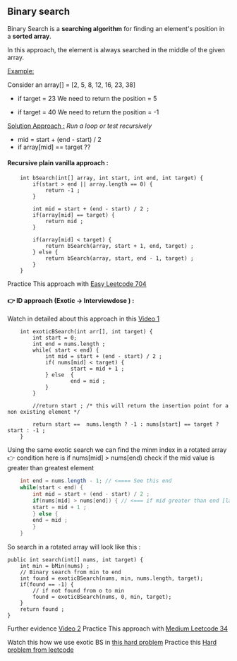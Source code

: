## Binary search

Binary Search is a **searching algorithm** for finding an element's position in a **sorted array**.

In this approach, the element is always searched in the middle of the given array.

<u>Example:</u>

Consider an array[] = [2, 5, 8, 12, 16, 23, 38] 
* if target = 23
We need to return the position = 5

* if target = 40
We need to return the position = -1

<u>Solution Approach :</u> 
*Run a loop or test recursively*

* mid = start + (end - start) / 2
* if array[mid] == target ??

#### Recursive plain vanilla approach :
```
	int bSearch(int[] array, int start, int end, int target) {
		if(start > end || array.length == 0) {
			return -1 ;
		}
	
		int mid = start + (end - start) / 2 ;
		if(array[mid] == target) {
			return mid ;
		}
	
		if(array[mid] < target) {
			return bSearch(array, start + 1, end, target) ;
		} else {
			return bSearch(array, start, end - 1, target) ;
		}
	}
```

Practice This approach with [Easy Leetcode 704](https://leetcode.com/problems/binary-search/)

#### &#128073; ID approach (Exotic -> Interviewdose ) :
Watch in detailed about this approach in this [Video 1](https://www.youtube.com/watch?v=I6viYY0mS6I&start=52s)

```
	int exoticBSearch(int arr[], int target) {
		int start = 0;
		int end = nums.length ;
		while( start < end) {
			int mid = start + (end - start) / 2 ;
			if( nums[mid] < target) {
					start = mid + 1 ;
			} else  {
					end = mid ;
			}
		}
			
		//return start ; /* this will return the insertion point for a non existing element */
		
		return start ==  nums.length ? -1 : nums[start] == target ? start : -1 ;
	}
```

Using the same exotic search we can find the minm index in a rotated array 
&#128073; condition here is if nums[mid] > nums[end) check if the mid value is greater than greatest element
```java
	int end = nums.length - 1; // <==== See this end
	while(start < end) {
	    int mid = start + (end - start) / 2 ;
	    if(nums[mid] > nums[end]) { // <=== if mid greater than end [largest]
		start = mid + 1 ;
	    } else {
		end = mid ;
	    }
	}
```

So search in a rotated array will look like this :
```
public int search(int[] nums, int target) {
	int min = bMin(nums) ;
	// Binary search from min to end
	int found = exoticBSearch(nums, min, nums.length, target);
	if(found == -1) {
	    // if not found from o to min
	    found = exoticBSearch(nums, 0, min, target);
	}
	return found ;
}
```

Further evidence [Video 2](https://youtu.be/flc19LGlCDE)
Practice This approach with [Medium Leetcode 34](https://leetcode.com/problems/find-first-and-last-position-of-element-in-sorted-array/)

Watch this how we use exotic BS in [this hard problem](https://youtu.be/5PoVGnbju0Y) 
Practice this [Hard problem from leetcode](https://leetcode.com/problems/create-sorted-array-through-instructions/)

